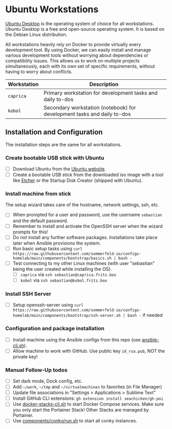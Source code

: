# Ubuntu Workstations

[Ubuntu Desktop](https://ubuntu.com/download/desktop) is the operating system of choice for all workstations. Ubuntu Desktop is a free and open-source operating system. It is based on the Debian Linux distribution.

All workstations heavily rely on Docker to provide virtually every development tool. By using Docker, we can easily install and manage various development tools without worrying about dependencies or compatibility issues. This allows us to work on multiple projects simultaneously, each with its own set of specific requirements, without having to worry about conflicts.

| Workstation | Description                                                             |
| ----------- | ----------------------------------------------------------------------- |
| `caprica`   | Primary workstation for development tasks and daily to-dos              |
| `kobol`     | Secondary workstation (notebook) for development tasks and daily to-dos |

## Installation and Configuration
The installation steps are the same for all workstations.

### Create bootable USB stick with Ubuntu
- [ ] Download Ubuntu from the [Ubuntu website](https://ubuntu.com).
- [ ] Create a bootable USB stick from the downloaded iso image with a tool like [Etcher](https://www.balena.io/etcher) or the Startup Disk Creator (shipped with Ubuntu).

### Install machine from stick
The setup wizard takes care of the hostname, network settings, ssh, etc.

- [ ] When prompted for a user and password, use the username `sebastian` and the default password.
- [ ] Remember to install and activate the OpenSSH server when the wizard prompts for this!
- [ ] Do not install any further software packages. Installations take place later when Ansible provisions the system.
- [ ] Run basic setup tasks using `curl https://raw.githubusercontent.com/sommerfeld-io/configs-homelab/main/components/bootstrap/basics.sh | bash -`
- [ ] Test connecting to my other Linux machines (with user "sebastian" being the user created while installing the OS).
    - [ ] `caprica` via `ssh sebastian@caprica.fritz.box`
    - [ ] `kobol` via `ssh sebastian@kobol.fritz.box`

### Install SSH Server
- [ ] Setup openssh-server using `curl https://raw.githubusercontent.com/sommerfeld-io/configs-homelab/main/components/bootstrap/ssh-server.sh | bash -` if needed

### Configuration and package installation
- [ ] Install machine using the Ansible configs from this repo (use [ansible-cli.sh](../scripts/generated/ansible-cli-sh.md)).
- [ ] Allow machine to work with GitHub. Use public key `id_rsa.pub`, NOT the private key!

### Manual Follow-Up todos
- [ ] Set dark mode, Dock config, etc.
- [ ] Add `~/work`, `~/tmp` and `~/virtualmachines` to favorites (in File Manager)
- [ ] Update file associations in "Settings > Applications > Sublime Text"
- [ ] Install GitHub CLI extensions: `gh extension install seachicken/gh-poi`
- [ ] Use [docker-stacks-cli.sh](../scripts/generated/docker-stacks-cli-sh.md) to start Docker Compose services. Make sure you only start the Portainer Stack! Other Stacks are managed by Portainer.
- [ ] Use [components/conky/run.sh](../scripts/generated/run-sh.md) to start all conky instances.
